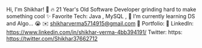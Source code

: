 Hi, I'm Shikhar! 👋
🔥 21 Year's Old Software Developer grinding hard to make something cool
✨ Favorite Tech: Java , MySQL , 
📓 I’m currently learning DS and Algo... 😭
✉️ shikharverma5714915@gmail.com
🎨 Portfolio: 
💼 LinkedIn: https://www.linkedin.com/in/shikhar-verma-4bb394191/
Twitter: https: https://twitter.com/Shikhar37662712
